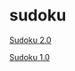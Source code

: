 # sudoku



<a href="https://gbhoyu.github.io/sudoku/pkg/"> Sudoku 2.0 </a>
<!-- or -->
<a href="https://gbhoyu.github.io/sudoku/old_sudoku/"> Sudoku 1.0 </a>
